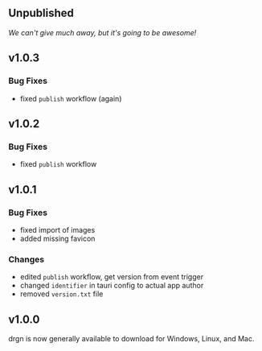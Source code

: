 ## Unpublished

*We can't give much away, but it's going to be awesome!*

## v1.0.3

### Bug Fixes

- fixed `publish` workflow (again)

## v1.0.2

### Bug Fixes

- fixed `publish` workflow

## v1.0.1

### Bug Fixes

- fixed import of images
- added missing favicon

### Changes

- edited `publish` workflow, get version from event trigger
- changed `identifier` in tauri config to actual app author
- removed `version.txt` file

## v1.0.0

drgn is now generally available to download for Windows, Linux, and Mac.
